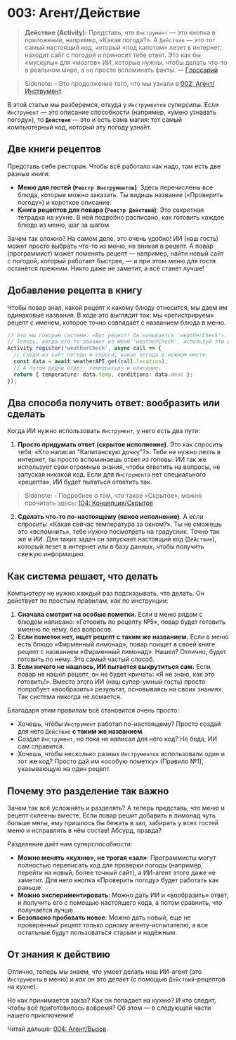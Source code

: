 # 003: Агент/Действие

> **Действие (Activity):** Представь, что `Инструмент` — это кнопка в приложении, например, «Какая погода?». А `Действие` — это тот самый настоящий код, который «под капотом» лезет в интернет, находит сайт с погодой и приносит тебе ответ. Это как бы «мускулы» для «мозгов» ИИ, которые нужны, чтобы делать что-то в реальном мире, а не просто вспоминать факты. — [Глоссарий](./000_glossary.md)

> Sidenote: - Это продолжение того, что мы узнали в [002: Агент/Инструмент](./002_agent_tool.md).
>

В этой статье мы разберемся, откуда у `Инструментов` суперсилы. Если `Инструмент` — это описание способности (например, «умею узнавать погоду»), то **`Действие`** — это и есть сама магия: тот самый компьютерный код, который эту погоду узнаёт.

## Две книги рецептов

Представь себе ресторан. Чтобы всё работало как надо, там есть две разные книги:

- **Меню для гостей (`Реестр Инструментов`)**: Здесь перечислены все блюда, которые можно заказать. Ты видишь название («Проверить погоду») и короткое описание.
- **Книга рецептов для повара (`Реестр Действий`)**: Это секретная тетрадка на кухне. В ней подробно расписано, как готовить каждое блюдо из меню, шаг за шагом.

Зачем так сложно? На самом деле, это очень удобно! ИИ (наш гость) может просто выбрать что-то из меню, не вникая в рецепт. А повар (программист) может поменять рецепт — например, найти новый сайт с погодой, который работает быстрее, — и при этом меню для гостя останется прежним. Никто даже не заметит, а всё станет лучше!

## Добавление рецепта в книгу

Чтобы повар знал, какой рецепт к какому блюду относится, мы даем им одинаковые названия. В коде это выглядит так: мы «регистрируем» рецепт с именем, которое точно совпадает с названием блюда в меню.

```typescript
// Это мы говорим системе: «Вот рецепт! Он называется 'weatherCheck'».
// Теперь, когда кто-то закажет из меню 'weatherCheck', используй эти инструкции.
Activity.register('weatherCheck', async call => {
  // Сходи на сайт погоды и спроси, какая погода в нужном месте.
  const data = await weatherAPI.get(call.location);
  // А потом верни ответ: температуру и описание.
  return { temperature: data.temp, conditions: data.desc };
});
```

## Два способа получить ответ: вообразить или сделать

Когда ИИ нужно использовать `Инструмент`, у него есть два пути:

1.  **Просто придумать ответ (скрытое исполнение)**.
    Это как спросить тебя: «Кто написал "Капитанскую дочку"?». Тебе не нужно лезть в интернет, ты просто вспоминаешь ответ из головы. ИИ так же использует свои огромные знания, чтобы ответить на вопросы, не запуская никакой код. Если для `Инструмента` нет специального «рецепта», ИИ будет пытаться ответить так.
> Sidenote: - Подробнее о том, что такое «Скрытое», можно прочитать здесь: [104: Концепция/Скрытое](./104_concept_latent.md)
2.  **Сделать что-то по-настоящему (явное исполнение)**.
    А если спросить: «Какая сейчас температура за окном?». Ты не сможешь это «вспомнить», тебе нужно посмотреть на градусник. Точно так же и ИИ. Для таких задач он запускает настоящий код (`Действие`), который лезет в интернет или в базу данных, чтобы получить свежую информацию.

## Как система решает, что делать

Компьютеру не нужно каждый раз подсказывать, что делать. Он действует по простым правилам, как по инструкции:

1.  **Сначала смотрит на особые пометки.** Если в меню рядом с блюдом написано: «Готовить по рецепту №5», повар будет готовить именно по нему, без вопросов.
2.  **Если пометок нет, ищет рецепт с таким же названием.** Если в меню есть блюдо «Фирменный лимонад», повар поищет в своей книге рецепт с названием «Фирменный лимонад». Нашел? Отлично, будет готовить по нему. Это самый частый способ.
3.  **Если ничего не нашлось, ИИ пытается выкрутиться сам.** Если повар не нашел рецепт, он не будет кричать: «Я не знаю, как это готовить!». Вместо этого ИИ (наш супер-умный гость) просто попробует «вообразить» результат, основываясь на своих знаниях. Так система никогда не ломается.

Благодаря этим правилам всё становится очень просто:

- Хочешь, чтобы `Инструмент` работал по-настоящему? Просто создай для него `Действие` **с таким же названием**.
- Создал `Инструмент`, но пока не написал для него код? Не беда, ИИ сам справится.
- Хочешь, чтобы несколько разных `Инструментов` использовали один и тот же код? Просто дай им «особую пометку» (Правило №1), указывающую на один рецепт.

## Почему это разделение так важно

Зачем так всё усложнять и разделять? А теперь представь, что меню и рецепт склеены вместе. Если повар решит добавить в лимонад чуть больше мяты, ему пришлось бы бежать в зал, забирать у всех гостей меню и исправлять в нём состав! Абсурд, правда?

Разделение даёт нам суперспособности:

- **Можно менять «кухню», не трогая «зал»**: Программисты могут полностью переписать код для проверки погоды (например, перейти на новый, более точный сайт), а ИИ-агент этого даже не заметит. Для него кнопка «Проверить погоду» будет работать как раньше.
- **Можно экспериментировать**: Можно дать ИИ и «вообразить» ответ, и получить его с помощью настоящего кода, а потом сравнить, что получается лучше.
- **Безопасно пробовать новое**: Можно дать новый, еще не проверенный рецепт только одному агенту-испытателю, а все остальные будут пользоваться старым и надёжным.

## От знания к действию

Отлично, теперь мы знаем, *что* умеет делать наш ИИ-агент (это `Инструменты` в меню) и *как* он это делает (с помощью `Действий`-рецептов на кухне).

Но как принимается заказ? Как он попадает на кухню? И кто следит, чтобы всё приготовилось вовремя? Об этом — в следующей части нашего приключения!

Читай дальше: [004: Агент/Вызов](./004_agent_call.md).